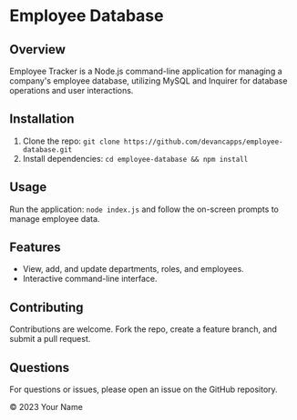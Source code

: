# Employee Database

## Overview
Employee Tracker is a Node.js command-line application for managing a company's employee database, utilizing MySQL and Inquirer for database operations and user interactions.

## Installation
1. Clone the repo: `git clone https://github.com/devancapps/employee-database.git`
2. Install dependencies: `cd employee-database && npm install`

## Usage
Run the application: `node index.js` and follow the on-screen prompts to manage employee data.

## Features
- View, add, and update departments, roles, and employees.
- Interactive command-line interface.

## Contributing
Contributions are welcome. Fork the repo, create a feature branch, and submit a pull request.

## Questions
For questions or issues, please open an issue on the GitHub repository.

© 2023 Your Name
